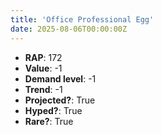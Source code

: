 ```yaml
---
title: 'Office Professional Egg'
date: 2025-08-06T00:00:00Z
---
```

- **RAP**: 172
- **Value**: -1
- **Demand level**: -1
- **Trend**: -1
- **Projected?**: True
- **Hyped?**: True
- **Rare?**: True
